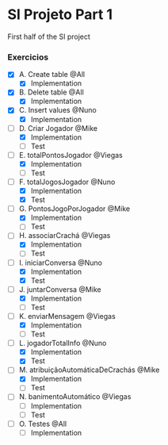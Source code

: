 # SI Projeto Part 1
First half of the SI project

### Exercicios
- [X] A. Create table @All  
  - [X] Implementation
- [X] B. Delete table @All  
  - [X] Implementation
- [X] C. Insert values @Nuno  
  - [X] Implementation
- [ ] D. Criar Jogador @Mike  
  - [X] Implementation
  - [ ] Test
- [ ] E. totalPontosJogador @Viegas  
  - [X] Implementation
  - [ ] Test
- [ ] F. totalJogosJogador @Nuno  
  - [X] Implementation
  - [X] Test
- [ ] G. PontosJogoPorJogador @Mike  
  - [X] Implementation
  - [ ] Test
- [ ] H. associarCrachá @Viegas  
  - [X] Implementation
  - [ ] Test
- [ ] I. iniciarConversa @Nuno  
  - [X] Implementation
  - [X] Test
- [ ] J. juntarConversa @Mike  
  - [X] Implementation
  - [ ] Test
- [ ] K. enviarMensagem @Viegas  
  - [X] Implementation
  - [ ] Test
- [ ] L. jogadorTotalInfo @Nuno  
  - [X] Implementation
  - [X] Test
- [ ] M. atribuiçãoAutomáticaDeCrachás @Mike  
  - [X] Implementation
  - [ ] Test
- [ ] N. banimentoAutomático @Viegas  
  - [ ] Implementation
  - [ ] Test
- [ ] O. Testes @All
  - [ ] Implementation
